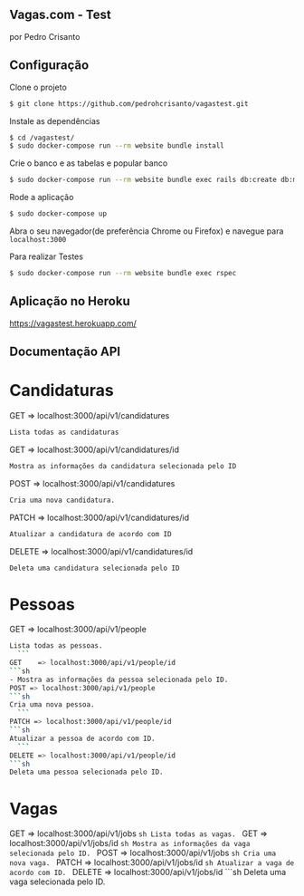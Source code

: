 ## Vagas.com - Test
por Pedro Crisanto
## Configuração

Clone o projeto

```sh
$ git clone https://github.com/pedrohcrisanto/vagastest.git
```

Instale as dependências
```sh
$ cd /vagastest/
$ sudo docker-compose run --rm website bundle install
```

Crie o banco e as tabelas e popular banco
```sh
$ sudo docker-compose run --rm website bundle exec rails db:create db:migrate db:seed
```

Rode a aplicação
```sh
$ sudo docker-compose up
```

Abra o seu navegador(de preferência Chrome ou Firefox) e navegue para `localhost:3000`

Para realizar Testes
```sh
$ sudo docker-compose run --rm website bundle exec rspec
```
## Aplicação no Heroku
https://vagastest.herokuapp.com/

## Documentação API
          
# Candidaturas
 GET => localhost:3000/api/v1/candidatures
  ```sh
  Lista todas as candidaturas
 ```
 GET => localhost:3000/api/v1/candidatures/id
   ```sh
  Mostra as informações da candidatura selecionada pelo ID
   ```
 POST => localhost:3000/api/v1/candidatures
   ```sh
  Cria uma nova candidatura.
   ```
 PATCH => localhost:3000/api/v1/candidatures/id
   ```sh
  Atualizar a candidatura de acordo com ID
   ```
 DELETE => localhost:3000/api/v1/candidatures/id
   ```sh
  Deleta uma candidatura selecionada pelo ID
   ```
          
  # Pessoas
 GET 	=> localhost:3000/api/v1/people
   ```sh
  Lista todas as pessoas.
     ```
 GET 	=> localhost:3000/api/v1/people/id
   ```sh
  - Mostra as informações da pessoa selecionada pelo ID.
 POST => localhost:3000/api/v1/people
   ```sh
  Cria uma nova pessoa.
     ```
 PATCH => localhost:3000/api/v1/people/id
   ```sh
  Atualizar a pessoa de acordo com ID.
     ```
 DELETE => localhost:3000/api/v1/people/id
   ```sh
  Deleta uma pessoa selecionada pelo ID.
   ```
 # Vagas
 GET => localhost:3000/api/v1/jobs
    ```sh
  Lista todas as vagas.
     ```
 GET => localhost:3000/api/v1/jobs/id
    ```sh
  Mostra as informações da vaga selecionada pelo ID.
     ```
 POST => localhost:3000/api/v1/jobs
    ```sh
  Cria uma nova vaga.
     ```
 PATCH => localhost:3000/api/v1/jobs/id
    ```sh
  Atualizar a vaga de acordo com ID.
     ```
 DELETE => localhost:3000/api/v1/jobs/id
    ```sh
  Deleta uma vaga selecionada pelo ID.     
   ```
